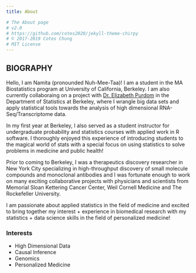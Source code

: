 ```yaml
---
title: About

# The About page
# v2.0
# https://github.com/cotes2020/jekyll-theme-chirpy
# © 2017-2019 Cotes Chung
# MIT License
---
```


## BIOGRAPHY

Hello, I am Namita (pronounded Nuh-Mee-Taa)! I am a student in the MA Biostatistics program at University of California, Berkeley. I am also currently collaboraing on a project with [Dr. Elizabeth Purdom](https://www.stat.berkeley.edu/~epurdom/index.html) in the Department of Statistics at Berkeley, where I wrangle big data sets and apply statistical tools towards the analysis of high dimensional RNA-Seq/Transcriptome data. 

In my first year at Berkeley, I also served as a student instructor for undergraduate probability and statistics courses with applied work in R software. I thoroughly enjoyed this experience of introducing students to the magical world of stats with a special focus on using statistics to solve problems in medicine and public health! 

Prior to coming to Berkeley, I was a therapeutics discovery researcher in New York City specializing in high-throughput discovery of small molecule compounds and monoclonal antibodies and I was fortunate enough to work on many exciting collaborative projects with physicians and scientists from Memorial Sloan Kettering Cancer Center, Weil Cornell Medicine and The Rockefeller University. 

I am passionate about applied statistics in the field of medicine and excited to bring together my interest + experience in biomedical research with my statistics + data science skills in the field of personalized medicine! 

### Interests
* High Dimensional Data 
* Causal Inference 
* Genomics 
* Personalized Medicine 


